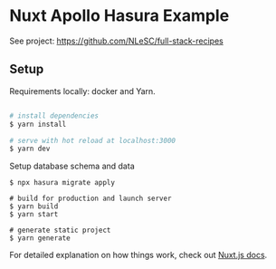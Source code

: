 # Nuxt Apollo Hasura Example

 See project: https://github.com/NLeSC/full-stack-recipes

## Setup
Requirements locally: docker and Yarn. 

```bash

# install dependencies
$ yarn install

# serve with hot reload at localhost:3000
$ yarn dev
```

Setup database schema and data
```
$ npx hasura migrate apply
```

```
# build for production and launch server
$ yarn build
$ yarn start

# generate static project
$ yarn generate
```

For detailed explanation on how things work, check out [Nuxt.js docs](https://nuxtjs.org).
